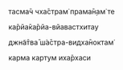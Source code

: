 тасма̄ч чха̄страм̇ прама̄н̣ам̇ те

ка̄рйа̄ка̄рйа-вйавастхитау

джн̃а̄тва̄ ш́а̄стра-видха̄ноктам̇

карма картум иха̄рхаси